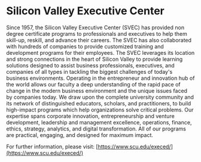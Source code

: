 Silicon Valley Executive Center
===============================

Since 1957, the Silicon Valley Executive Center (SVEC) has provided non degree certificate programs to professionals and executives to help them skill-up, reskill, and advance their careers. The SVEC has also collaborated with hundreds of companies to provide customized training and development programs for their employees. The SVEC leverages its location and strong connections in the heart of Silicon Valley to provide learning solutions designed to assist business professionals, executives, and companies of all types in tackling the biggest challenges of today's business environments. Operating in the entrepreneur and innovation hub of the world allows our faculty a deep understanding of the rapid pace of change in the modern business environment and the unique issues faced by companies today. We draw upon the complete university community and its network of distinguished educators, scholars, and practitioners, to build high-impact programs which help organizations solve critical problems. Our expertise spans corporate innovation, entrepreneurship and venture development, leadership and management excellence, operations, finance, ethics, strategy, analytics, and digital transformation. All of our programs are practical, engaging, and designed for maximum impact.

For further information, please visit: [https://www.scu.edu/execed/](https://www.scu.edu/execed/)
